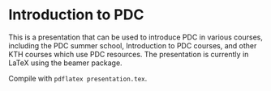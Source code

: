 # Introduction to PDC

This is a presentation that can be used to introduce PDC in various courses, including 
the PDC summer school, Introduction to PDC courses, and other KTH courses which 
use PDC resources. The presentation is currently in LaTeX using the beamer package.

Compile with `pdflatex presentation.tex`.




